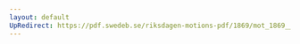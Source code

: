 ```yaml
---
layout: default
UpRedirect: https://pdf.swedeb.se/riksdagen-motions-pdf/1869/mot_1869__ak__00202/mot_1869__ak__00202_002.pdf
---
```

